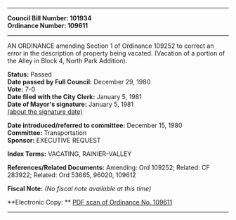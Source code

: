 * * * * *  
  
**Council Bill Number: [](#h0)[](#h2)101934**   
**Ordinance Number: 109611**  
  
* * * * *  
  
AN ORDINANCE amending Section 1 of Ordinance 109252 to correct an error in the description of property being vacated. (Vacation of a portion of the Alley in Block 4, North Park Addition).  
  
**Status:** Passed   
**Date passed by Full Council:** December 29, 1980   
**Vote:** 7-0   
**Date filed with the City Clerk:** January 5, 1981   
**Date of Mayor's signature:** January 5, 1981   
[(about the signature date)](/~public/approvaldate.htm)   
  
  
**Date introduced/referred to committee:** December 15, 1980   
**Committee:** Transportation   
**Sponsor:** EXECUTIVE REQUEST   
  
**Index Terms:** VACATING, RAINIER-VALLEY  
  
**References/Related Documents:** Amending: Ord 109252; Related: CF 283922; Related: Ord 53665, 96020, 109612  
  
**Fiscal Note:** *(No fiscal note available at this time)*  
  
**Electronic Copy: ** [PDF scan of Ordinance No. 109611](/~archives/Ordinances/Ord_109611.pdf)  
  
* * * * *  
